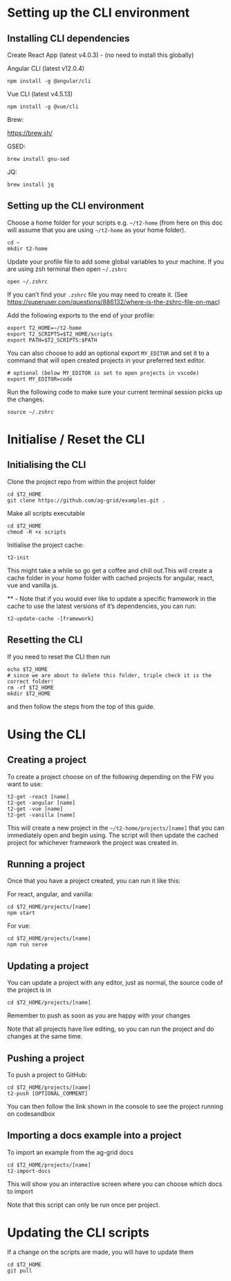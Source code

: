 # Setting up the CLI environment 

## Installing CLI dependencies

Create React App (latest  v4.0.3) - (no need to install this globally) 

Angular CLI (latest v12.0.4)
```
npm install -g @angular/cli
```
Vue CLI (latest v4.5.13)
```
npm install -g @vue/cli
```
Brew:

https://brew.sh/ 

GSED:
```
brew install gnu-sed
```
JQ:
```
brew install jq
```

## Setting up the CLI environment

Choose a home folder for your scripts e.g. `~/t2-home` (from here on this doc will assume that you are using `~/t2-home` as your home folder).
```
cd ~
mkdir t2-home
```
Update your profile file to add some global variables to your machine. If you are using zsh terminal then open `~/.zshrc`
```
open ~/.zshrc
```
If you can’t find your `.zshrc` file you may need to create it. (See https://superuser.com/questions/886132/where-is-the-zshrc-file-on-mac)

Add the following exports to the end of your profile:
```
export T2_HOME=~/t2-home
export T2_SCRIPTS=$T2_HOME/scripts 
export PATH=$T2_SCRIPTS:$PATH
```
You can also choose to add an optional export `MY_EDITOR` and set it to a command that will open created projects in your preferred text editor.
```
# optional (below MY_EDITOR is set to open projects in vscode)
export MY_EDITOR=code
```
Run the following code to make sure your current terminal session picks up the changes.
```
source ~/.zshrc 
```
# Initialise / Reset the CLI

## Initialising the CLI

Clone the project repo from within the project folder
```
cd $T2_HOME
git clone https://github.com/ag-grid/examples.git .
```
Make all scripts executable
```
cd $T2_HOME
chmod -R +x scripts
```
Initialise the project cache:
```
t2-init
```
This might take a while so go get a coffee and chill out.This will create a cache folder in your home folder with cached projects for angular, react, vue and vanilla js.

** - Note that if you would ever like to update a specific framework in the cache to use the latest versions of it’s dependencies, you can run:
```
t2-update-cache -[framework]
```

## Resetting the CLI

If you need to reset the CLI then run
```
echo $T2_HOME
# since we are about to delete this folder, triple check it is the correct folder!
rm -rf $T2_HOME
mkdir $T2_HOME
```
and then follow the steps from the top of this guide.

# Using the CLI

## Creating a project
To create a project choose on of the following depending on the FW you want to use:

```
t2-get -react [name]
t2-get -angular [name]
t2-get -vue [name]
t2-get -vanilla [name]
```
This will create a new project in the `~/t2-home/projects/[name]` that you can immediately open and begin using. The script will then update the cached project for whichever framework the project was created in.

## Running a project
Once that you have a project created, you can run it like this:

For react, angular, and vanilla:
```
cd $T2_HOME/projects/[name]
npm start
```
For vue:
```
cd $T2_HOME/projects/[name]
npm run serve
```

## Updating a project

You can update a project with any editor, just as normal, the source code of the project is in 
```
cd $T2_HOME/projects/[name]
```
Remember to push as soon as you are happy with your changes

Note that all projects have live editing, so you can run the project and do changes at the same time.

## Pushing a project

To push a project to GitHub:

```
cd $T2_HOME/projects/[name]
t2-push [OPTIONAL_COMMENT]
```

You can then follow the link shown in the console to see the project running on codesandbox

## Importing a docs example into a project

To import an example from the ag-grid docs

```
cd $T2_HOME/projects/[name]
t2-import-docs
```
This will show you an interactive screen where you can choose which docs to import

Note that this script can only be run once per project.

# Updating the CLI scripts

If a change on the scripts are made, you will have to update them
```
cd $T2_HOME
git pull
```